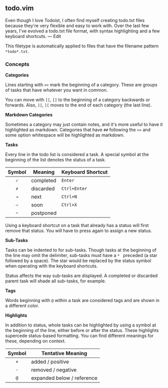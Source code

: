 todo.vim
--------

Even though I love Todoist, I often find myself creating todo.txt files because they're very flexible and easy to work with. Over the last few years, I've evolved a todo.txt file format, with syntax highlighting and a few keyboard shortcuts. — Edit

This filetype is automatically applied to files that have the filename pattern `*todo*.txt`.

### Concepts

**Categories**

Lines starting with `>>` mark the beginning of a category. These are groups of tasks that have whatever you want in common.

You can move with `[[`, `[]` to the beginning of a category backwards or forwards.  Also, `]]`, `][` moves to the end of each category (the last line).

**Markdown Categories**

Sometimes a category may just contain notes, and it's more useful to have it highlighted as markdown. Categories that have `##` following the `>>` and some option whitespace will be highlighted as markdown.

**Tasks**

Every line in the todo list is considered a task. A special symbol at the beginning of the list denotes the status of a task.

| Symbol | Meaning   | Keyboard Shortcut |
|:------:|-----------|-------------------|
|  `✓`   | completed | `Enter`           |
|  `✗`   | discarded | `Ctrl+Enter`      |
|  `→`   | next      | `Ctrl+N`          |
|  `⇨`   | soon      | `Ctrl+X`          |
|  `~`   | postponed |                   |

Using a keyboard shortcut on a task that already has a status will first remove that status. You will have to press again to assign a new status.

**Sub-Tasks**

Tasks can be indented to for sub-tasks. Though tasks at the beginning of the line may omit the delimiter, sub-tasks must have a `* ` preceded (a star followed by a space). The star would be replaced by the status symbol when operating with the keyboard shortcuts.

Status affects the way sub-tasks are displayed. A completed or discarded parent task will shade all sub-tasks, for example.

**Tags**

Words beginning with `@` within a task are considered tags and are shown in a different color.

**Highlights**

In addition to status, whole tasks can be highlighted by using a symbol at the beginning of the line, either before or after the status. These highlights supercede status-based formatting. You can find different meanings for these, depending on context.

| Symbol | Tentative Meaning          |
|:------:|----------------------------|
|  `+`   | added / positive           |
|  `-`   | removed / negative         |
|  `@`   | expanded below / reference |

